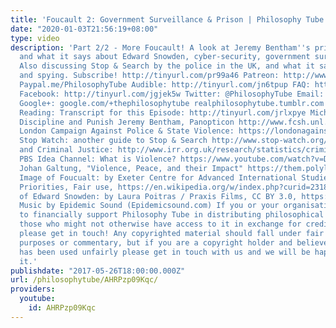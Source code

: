 ```yaml
---
title: 'Foucault 2: Government Surveillance & Prison | Philosophy Tube'
date: "2020-01-03T21:56:19+08:00"
type: video
description: 'Part 2/2 - More Foucault! A look at Jeremy Bentham''s prison, the Panopticon,
  and what it says about Edward Snowden, cyber-security, government surveillance.
  Also discussing Stop & Search by the police in the UK, and what it says about power
  and spying. Subscribe! http://tinyurl.com/pr99a46 Patreon: http://www.patreon.com/PhilosophyTube
  Paypal.me/PhilosophyTube Audible: http://tinyurl.com/jn6tpup FAQ: http://tinyurl.com/j8bo4gb
  Facebook: http://tinyurl.com/jgjek5w Twitter: @PhilosophyTube Email: ollysphilosophychannel@gmail.com
  Google+: google.com/+thephilosophytube realphilosophytube.tumblr.com Recommended
  Reading: Transcript for this Episode: http://tinyurl.com/jrlxpye Michel Foucault,
  Discipline and Punish Jeremy Bentham, Panopticon http://www.fcsh.unl.pt/docentes/rmonteiro/pdf/panopticon_%20jeremy%20bentham.pdf
  London Campaign Against Police & State Violence: https://londonagainstpoliceviolence.wordpress.com/
  Stop Watch: another guide to Stop & Search http://www.stop-watch.org/ Stats on Race
  and Criminal Justice: http://www.irr.org.uk/research/statistics/criminal-justice/
  PBS Idea Channel: What is Violence? https://www.youtube.com/watch?v=DyitF-6tBu4
  Johan Galtung, "Violence, Peace, and their Impact" https://them.polylog.org/5/fgj-en.htm
  Image of Foucualt: by Exeter Centre for Advanced International Studies Research
  Priorities, Fair use, https://en.wikipedia.org/w/index.php?curid=23182200 Image
  of Edward Snowden: by Laura Poitras / Praxis Films, CC BY 3.0, https://commons.wikimedia.org//index.php?curid=27176492
  Music by Epidemic Sound (Epidemicsound.com) If you or your organisation would like
  to financially support Philosophy Tube in distributing philosophical knowledge to
  those who might not otherwise have access to it in exchange for credits on the show,
  please get in touch! Any copyrighted material should fall under fair use for educational
  purposes or commentary, but if you are a copyright holder and believe your material
  has been used unfairly please get in touch with us and we will be happy to discuss
  it.'
publishdate: "2017-05-26T18:00:00.000Z"
url: /philosophytube/AHRPzp09Kqc/
providers:
  youtube:
    id: AHRPzp09Kqc
---
```

